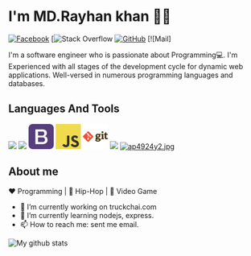 # I'm MD.Rayhan khan 👨‍💻

<a href="https://www.facebook.com/mohammad.rayhan.827" target="_blank"><img src="https://avatars0.githubusercontent.com/u/49088060?s=460&u=c1774cdd38c1c6b8166d49e7c9cc251807ed1872&v=4" alt="Facebook"></a>
[![Stack Overflow](https://img.shields.io/badge/-Stack%20Overflow-222222?style=flat-square&logo=stack-overflow&logoColor=white&link=https://stackoverflow.com/users/11375431/mohammad-rayhun?tab=profile)
[![GitHub](https://img.shields.io/badge/-GitHub-181717?style=flat-square&logo=github&link=https://github.com/Rayhun/)](https://github.com/Rayhun/)
[![Mail]

I'm a software engineer who is passionate about Programming💻. I'm Experienced with all stages of the development cycle for dynamic web applications. Well-versed in numerous programming languages and databases.

## Languages And Tools

<code><img height="50" src="https://camo.githubusercontent.com/f72f377226de9f17aa8de60aacd287069503c807/68747470733a2f2f63646e2e737667706f726e2e636f6d2f6c6f676f732f68746d6c2d352e737667"></code>
<code><img height="50" src="https://camo.githubusercontent.com/f68dff6e71f5f47d3cbb727b0112b162b2cf32a1/68747470733a2f2f63646e2e737667706f726e2e636f6d2f6c6f676f732f6373732d332e737667"></code>
<code><img height="50" src="https://raw.githubusercontent.com/github/explore/80688e429a7d4ef2fca1e82350fe8e3517d3494d/topics/bootstrap/bootstrap.png"></code>
<code><img height="50" src="https://raw.githubusercontent.com/github/explore/80688e429a7d4ef2fca1e82350fe8e3517d3494d/topics/javascript/javascript.png"></code>
<code><img height="50" src="https://raw.githubusercontent.com/github/explore/80688e429a7d4ef2fca1e82350fe8e3517d3494d/topics/git/git.png"></code>
<code><img height="50" src="https://camo.githubusercontent.com/66a1645d7bba4fb68b45ecb54d914787c6c61fb1/68747470733a2f2f6173736574732e676574706f73746d616e2e636f6d2f636f6d6d6f6e2d73686172652f706f73746d616e2d6c6f676f2d686f72697a6f6e74616c2d333230783133322e706e67"></code>
[![ap4924y2.jpg](https://i.postimg.cc/65xdkKDK/ap4924y2.jpg)](https://postimg.cc/7bXGzFHt)

## About me

:heart: Programming | :black_heart: Hip-Hop | :blue_heart: Video Game

- 🔭 I’m currently working on truckchai.com
- 🌱 I’m currently learning nodejs, express.
- 📫 How to reach me: sent me email.


![My github stats](https://github.com/Rayhun?tab=stars)
